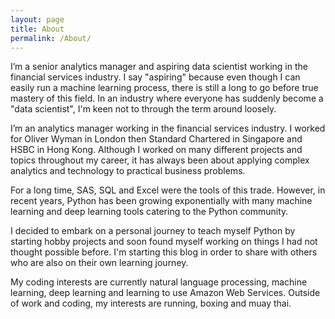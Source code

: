 ```yaml
---
layout: page
title: About
permalink: /About/
---
```

I’m a senior analytics manager and aspiring data scientist working in the financial services industry. I say "aspiring" because even though I can easily run a machine learning process, there is still a long to go before true mastery of this field. In an industry where everyone has suddenly become a "data scientist", I'm keen not to through the term around loosely.

I’m an analytics manager working in the financial services industry. I worked for Oliver Wyman in London then Standard Chartered in Singapore and HSBC in Hong Kong. Although I worked on many different projects and topics throughout my career, it has always been about applying complex analytics and technology to practical business problems. 

For a long time, SAS, SQL and Excel were the tools of this trade. However, in recent years, Python has been growing exponentially with many machine learning and deep learning tools catering to the Python community. 

I decided to embark on a personal journey to teach myself Python by starting hobby projects and soon found myself working on things I had not thought possible before. I'm starting this blog in order to share with others who are also on their own learning journey.

My coding interests are currently natural language processing, machine learning, deep learning and learning to use Amazon Web Services. Outside of work and coding, my interests are running, boxing and muay thai.
  
  
